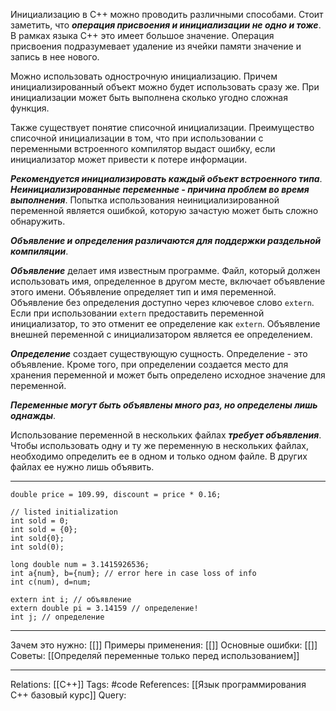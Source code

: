 Инициализацию в C++ можно проводить различными способами. Стоит заметить, что ***операция присвоения и инициализации не одно и тоже***. В рамках языка C++ это имеет большое значение. Операция присвоения подразумевает удаление из ячейки памяти значение и запись в нее нового. 

Можно использовать однострочную инициализацию. Причем инициализированный объект можно будет использовать сразу же. 
При инициализации может быть выполнена сколько угодно сложная функция. 

Также существует понятие списочной инициализации. Преимущество списочной инициализации в том, что при использовании с переменными встроенного компилятор выдаст ошибку, если инициализатор может привести к потере информации. 

***Рекомендуется инициализировать каждый объект встроенного типа***. 
***Неинициализированные переменные - причина проблем во время выполнения***. Попытка использования неинициализированной переменной является ошибкой, которую зачастую может быть сложно обнаружить. 

***Объявление и определения различаются для поддержки раздельной компиляции***. 

***Объявление*** делает имя известным программе. Файл, который должен использовать имя, определенное в другом месте, включает объявление этого имени. Объявление определяет тип и имя переменной. Объявление без определения доступно через ключевое слово `extern`. Если при использовании `extern` предоставить переменной инициализатор, то это отменит ее определение как `extern`. Объявление внешней переменной с инициализатором является ее определением. 

***Определение*** создает существующую сущность. Определение - это объявление. Кроме того, при определении создается место для хранения переменной и может быть определено исходное значение для переменной. 

***Переменные могут быть объявлены много раз, но определены лишь однажды***. 

Использование переменной в нескольких файлах ***требует объявления***. Чтобы использовать одну и ту же переменную в нескольких файлах, необходимо определить ее в одном и только одном файле. В других файлах ее нужно лишь объявить. 

___
```
double price = 109.99, discount = price * 0.16;

// listed initialization
int sold = 0;
int sold = {0};
int sold{0};
int sold(0);

long double num = 3.1415926536;
int a{num}, b={num}; // error here in case loss of info
int c(num), d=num;

extern int i; // объявление
extern double pi = 3.14159 // определение!
int j; // определение

```
___
Зачем это нужно: [[]] 
Примеры применения: [[]] 
Основные ошибки: [[]]
Советы: [[Определяй переменные только перед использованием]] 
___
Relations: [[C++]] 
Tags: #code
References: [[Язык программирования C++ базовый курс]] 
Query: 